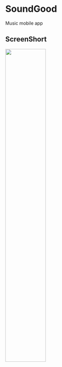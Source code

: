 # SoundGood
Music mobile app

## ScreenShort
<img src="https://user-images.githubusercontent.com/105474421/218306598-f6a5df77-462f-453d-b9a6-476b0c304d36.png" width=50% height=50% style="margin:0 auto">




